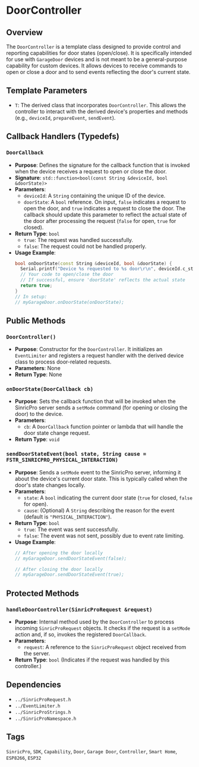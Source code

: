 # DoorController

## Overview
The `DoorController` is a template class designed to provide control and reporting capabilities for door states (open/close). It is specifically intended for use with `GarageDoor` devices and is not meant to be a general-purpose capability for custom devices. It allows devices to receive commands to open or close a door and to send events reflecting the door's current state.

## Template Parameters
*   `T`: The derived class that incorporates `DoorController`. This allows the controller to interact with the derived device's properties and methods (e.g., `deviceId`, `prepareEvent`, `sendEvent`).

## Callback Handlers (Typedefs)

### `DoorCallback`
*   **Purpose**: Defines the signature for the callback function that is invoked when the device receives a request to open or close the door.
*   **Signature**: `std::function<bool(const String &deviceId, bool &doorState)>`
*   **Parameters**:
    *   `deviceId`: A `String` containing the unique ID of the device.
    *   `doorState`: A `bool` reference. On input, `false` indicates a request to open the door, and `true` indicates a request to close the door. The callback should update this parameter to reflect the actual state of the door after processing the request (`false` for open, `true` for closed).
*   **Return Type**: `bool`
    *   `true`: The request was handled successfully.
    *   `false`: The request could not be handled properly.
*   **Usage Example**:
    ```cpp
    bool onDoorState(const String &deviceId, bool &doorState) {
      Serial.printf("Device %s requested to %s door\r\n", deviceId.c_str(), doorState ? "close" : "open");
      // Your code to open/close the door
      // If successful, ensure 'doorState' reflects the actual state
      return true;
    }
    // In setup:
    // myGarageDoor.onDoorState(onDoorState);
    ```

## Public Methods

### `DoorController()`
*   **Purpose**: Constructor for the `DoorController`. It initializes an `EventLimiter` and registers a request handler with the derived device class to process door-related requests.
*   **Parameters**: None
*   **Return Type**: None

### `onDoorState(DoorCallback cb)`
*   **Purpose**: Sets the callback function that will be invoked when the SinricPro server sends a `setMode` command (for opening or closing the door) to the device.
*   **Parameters**:
    *   `cb`: A `DoorCallback` function pointer or lambda that will handle the door state change request.
*   **Return Type**: `void`

### `sendDoorStateEvent(bool state, String cause = FSTR_SINRICPRO_PHYSICAL_INTERACTION)`
*   **Purpose**: Sends a `setMode` event to the SinricPro server, informing it about the device's current door state. This is typically called when the door's state changes locally.
*   **Parameters**:
    *   `state`: A `bool` indicating the current door state (`true` for closed, `false` for open).
    *   `cause`: (Optional) A `String` describing the reason for the event (default is `"PHYSICAL_INTERACTION"`).
*   **Return Type**: `bool`
    *   `true`: The event was sent successfully.
    *   `false`: The event was not sent, possibly due to event rate limiting.
*   **Usage Example**:
    ```cpp
    // After opening the door locally
    // myGarageDoor.sendDoorStateEvent(false);

    // After closing the door locally
    // myGarageDoor.sendDoorStateEvent(true);
    ```

## Protected Methods

### `handleDoorController(SinricProRequest &request)`
*   **Purpose**: Internal method used by the `DoorController` to process incoming `SinricProRequest` objects. It checks if the request is a `setMode` action and, if so, invokes the registered `DoorCallback`.
*   **Parameters**:
    *   `request`: A reference to the `SinricProRequest` object received from the server.
*   **Return Type**: `bool` (Indicates if the request was handled by this controller.)

## Dependencies
*   `../SinricProRequest.h`
*   `../EventLimiter.h`
*   `../SinricProStrings.h`
*   `../SinricProNamespace.h`

## Tags
`SinricPro`, `SDK`, `Capability`, `Door`, `Garage Door`, `Controller`, `Smart Home`, `ESP8266`, `ESP32`

